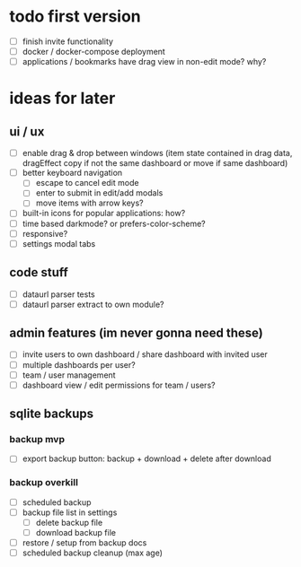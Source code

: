 # todo first version

- [ ] finish invite functionality
- [ ] docker / docker-compose deployment
- [ ] applications / bookmarks have drag view in non-edit mode? why?

# ideas for later

## ui / ux

- [ ] enable drag & drop between windows (item state contained in drag data, dragEffect copy if not the same dashboard or move if same dashboard)
- [ ] better keyboard navigation
  - [ ] escape to cancel edit mode
  - [ ] enter to submit in edit/add modals
  - [ ] move items with arrow keys?
- [ ] built-in icons for popular applications: how?
- [ ] time based darkmode? or prefers-color-scheme?
- [ ] responsive?
- [ ] settings modal tabs

## code stuff

- [ ] dataurl parser tests
- [ ] dataurl parser extract to own module?

## admin features (im never gonna need these)

- [ ] invite users to own dashboard / share dashboard with invited user
- [ ] multiple dashboards per user?
- [ ] team / user management
- [ ] dashboard view / edit permissions for team / users?

## sqlite backups

### backup mvp

- [ ] export backup button: backup + download + delete after download

### backup overkill

- [ ] scheduled backup
- [ ] backup file list in settings
  - [ ] delete backup file
  - [ ] download backup file
- [ ] restore / setup from backup docs
- [ ] scheduled backup cleanup (max age)
